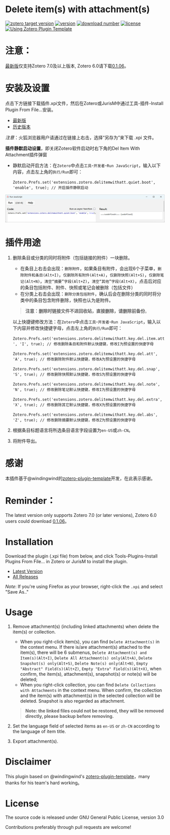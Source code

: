 
# Delete item(s) with attachment(s)

[![zotero target version](https://img.shields.io/badge/Zotero-7.*-green?style=flat-square&logo=zotero&logoColor=CC2936)](https://www.zotero.org)
[![version](https://img.shields.io/github/package-json/v/redleafnew/delitemwithatt?style=flat-square)](https://github.com/redleafnew/delitemwithatt/releases/)
[![download number](https://img.shields.io/github/downloads/redleafnew/delitemwithatt/latest/total?style=flat-square)](https://github.com/redleafnew/delitemwithatt/releases/)
[![license](https://img.shields.io/github/license/redleafnew/delitemwithatt?style=flat-square)](#license)
[![Using Zotero Plugin Template](https://img.shields.io/badge/Using-Zotero%20Plugin%20Template-blue?style=flat-square&logo=github)](https://github.com/windingwind/zotero-plugin-template)

# 注意：

[最新版](https://github.com/redleafnew/delitemwithatt/releases/latest)仅支持Zotero 7.0及以上版本, Zotero 6.0请下载[0.1.06](https://github.com/redleafnew/delitemwithatt/releases/tag/0.1.06)。

# 安装及设置

点击下方链接下载插件.xpi文件，然后在Zotero或JurisM中通过工具-插件-Install Plugin From File...安装。

   - [最新版](https://github.com/redleafnew/delitemwithatt/releases/latest)
   - [历史版本](https://github.com/redleafnew/delitemwithatt/releases)

   *注意*：火狐浏览器用户请通过在链接上右击，选择“另存为”来下载 .xpi 文件。

**插件静默启动设置**，即关闭Zotero软件启动时右下角的Del ltem With Attachment插件弹窗

   - 静默启动开启方法：在`Zotero`中点击`工具`-`开发者`-`Run JavaScript`，输入以下内容，点击左上角的`执行/Run`即可：

     `Zotero.Prefs.set('extensions.zotero.delitemwithatt.quiet.boot', 'enable', true); // 开启插件静默启动`

![Run_JavaScript](./img/Run_JavaScript.jpg "Run JavaScript")

# 插件用途

1. 删除条目或分类的同时将附件（包括链接的附件）一块删除。

   - 在条目上右击会出现：`删除附件`，如果条目有附件，会出现6个子菜单，`删除附件和条目(Alt+I)`，`仅删除所有附件(Alt+A)`，`仅删除快照(Alt+S)`，`仅删除笔记(Alt+N)`，`清空“摘要”字段(Alt+Z)`，`清空“其他”字段(Alt+X)`，点击后对应的条目包括附件、附件、快照或笔记会被删除（包括文件）
   - 在分类上右击会出现：`删除分类包括附件`，确认后会在删除分类的同时将分类中的条目包含附件删除，快照也认为是附件。

    > **注意：删除时链接文件不进回收站，直接删除，请删除前备份**。

    以上快捷键修改方法：在`Zotero`中点击`工具`-`开发者`-`Run JavaScript`，输入以下内容并修改快捷键字母，点击左上角的`执行/Run`即可：

    `Zotero.Prefs.set('extensions.zotero.delitemwithatt.key.del.item.att', 'I', true); // 修改删除条目和附件默认快捷键，修改I为预设置的快捷字母`

    `Zotero.Prefs.set('extensions.zotero.delitemwithatt.key.del.att', 'A', true); // 修改删除附件默认快捷键，修改A为预设置的快捷字母`

    `Zotero.Prefs.set('extensions.zotero.delitemwithatt.key.del.snap', 'S', true); // 修改删除快照默认快捷键，修改S为预设置的快捷字母`

    `Zotero.Prefs.set('extensions.zotero.delitemwithatt.key.del.note', 'N', true); // 修改删除笔记默认快捷键，修改I为预设置的快捷字母`

    `Zotero.Prefs.set('extensions.zotero.delitemwithatt.key.del.extra', 'X', true); // 修改删除其它默认快捷键，修改X为预设置的快捷字母`

    `Zotero.Prefs.set('extensions.zotero.delitemwithatt.key.del.abs', 'Z', true); // 修改删除摘要默认快捷键，修改Z为预设置的快捷字母`

2. 根据条目标题语言将所选条目语言字段设置为`en-US`或`zh-CN`。

3. 将附件导出。

# 感谢

本插件基于@windingwind的[zotero-plugin-template](https://github.com/windingwind/zotero-plugin-template)开发，在此表示感谢。

# Reminder：

The latest version only supports Zotero 7.0 (or later versions), Zotero 6.0 users could download [0.1.06](https://github.com/redleafnew/delitemwithatt/releases/tag/0.1.06)。

# Installation

Download the plugin (.xpi file) from below, and click Tools-Plugins-Install Plugins From File... in Zotero or JurisM to install the plugin.

   - [Latest Version](https://github.com/redleafnew/delitemwithatt/releases/latest)
   - [All Releases](https://github.com/redleafnew/delitemwithatt/releases)

   *Note*: If you're using Firefox as your browser, right-click the `.xpi` and select "Save As.."
# Usage

1. Remove attachment(s) (including linked attachments) when delete the item(s) or collection.

   - When you right-click item(s), you can find `Delete Attachment(s)` in the context menu. If there is/are attachment(s) attached to the item(s), there will be 6 submenus, `Delete Attachment(s) and Item(s)(Alt+I)`, `Delete All Attachment(s) only(Alt+A)`, `Delete Snapshot(s) only(Alt+S)`, `Delete Note(s) only(Alt+N)`, `Empty "Abstract" Field(s)(Alt+Z)`, `Empty "Extra" Field(s)(Alt+X)`, when confirm, the item(s), attachment(s), snapshot(s) or note(s) will be deleted; 
   - When you right-click collection, you can find `Delete Collections with Attachments` in the context menu. When confirm, the collection and the item(s) with attachment(s) in the selected collection will be deleted. Snapshot is also regarded as attachment.

    > **Note: the linked files could not be restored, they will be removed directly, please backup before removing.**

2. Set the language field of selected items as `en-US` or `zh-CN` according to the language of item title.

3. Export attachment(s).

# Disclaimer

This plugin based on @windingwind's [zotero-plugin-template](https://github.com/windingwind/zotero-plugin-template)，many thanks for his team's hard working。

# License

The source code is released under GNU General Public License, version 3.0

Contributions preferably through pull requests are welcome!
